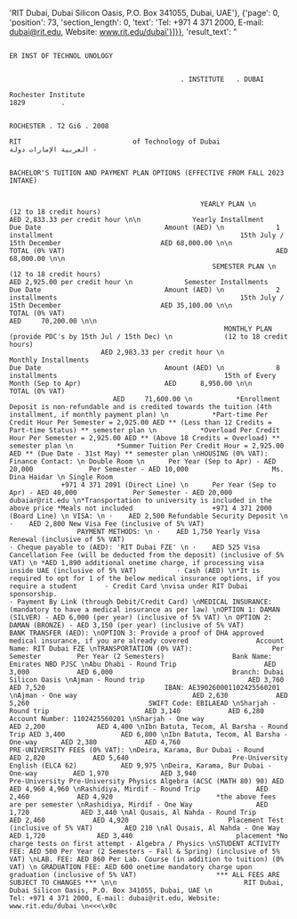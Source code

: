 'RIT Dubai, Dubai Silicon Oasis, P.O. Box 341055, Dubai, UAE'}, {'page': 0, 'position': 73, 'section_length': 0, 'text': 'Tel: +971 4 371 2000, E-mail: dubai@rit.edu, Website: www.rit.edu/dubai'}]}}, 'result_text': "

                         
                                                                                                         ER INST OF TECHNOL UNOLOGY 
                                                                                                         
                                                                                                                                                                                           
                                               . INSTITUTE   . DUBAI 
                                                                                          Rochester Institute                                                                    1829         . 
                                                                                          
                                                                                                                                                                                                                           ROCHESTER . T2 Gi6 . 2008 
                                                                                                                                                                                                                                       RIT                            of Technology of Dubai                                                                    العربية الإمارات دولة - 
                                                                                                                                                                                                                                       
                                                                                                                                                                                                                                                   BACHELOR'S TUITION AND PAYMENT PLAN OPTIONS (EFFECTIVE FROM FALL 2023 INTAKE) 
                                                                                                                                                                                                                                                   
                                                                                                                                                                                                                                                                     
                                                    YEARLY PLAN \n             (12 to 18 credit hours)                                                                             AED 2,833.33 per credit hour \n\n             Yearly Installment                                                     Due Date                               Amount (AED) \n             1 installment                                               15th July / 15th December                         AED 68,000.00 \n\n                                                       TOTAL (0% VAT)                                                     AED     68,000.00 \n\n             
                                                       SEMESTER PLAN \n             (12 to 18 credit hours)                                                                             AED 2,925.00 per credit hour \n             Semester Installments                                                  Due Date                               Amount (AED) \n             2 installments                                              15th July / 15th December                         AED 35,100.00 \n\n                                                      TOTAL (0% VAT)                                                      AED     70,200.00 \n\n          
                                                          MONTHLY PLAN                   (provide PDC's by 15th Jul / 15th Dec) \n             (12 to 18 credit hours)                                                  
                           AED 2,983.33 per credit hour \n             Monthly Installments                                                   Due Date                               Amount (AED) \n             8 installments                                          15th of Every Month (Sep to Apr)                     AED      8,950.00 \n\n                                                       TOTAL (0% VAT)                       
                              AED     71,600.00 \n           *Enrollment Deposit is non-refundable and is credited towards the tuition (4th installment, if monthly payment plan) \n           *Part-time Per Credit Hour Per Semester = 2,925.00 AED ** (Less than 12 Credits = Part-time Status) ** semester plan \n           *Overload Per Credit Hour Per Semester = 2,925.00 AED ** (Above 18 Credits = Overload) ** semester plan \n           *Summer Tuition Per Credit Hour = 2,925.00 AED ** (Due Date - 31st May) ** semester plan \nHOUSING (0% VAT):                                                                                   Finance Contact: \n Double Room \n      Per Year (Sep to Apr) - AED 20,000              Per Semester - AED 10,000                     Ms. Dina Haidar \n Single Room                                                                       
                 +971 4 371 2091 (Direct Line) \n      Per Year (Sep to Apr) - AED 40,000              Per Semester - AED 20,000                     dubaiar@rit.edu \n*Transportation to university is included in the above price *Meals not included                    +971 4 371 2000 (Board Line) \n VISA: \n ·    AED 2,500 Refundable Security Deposit \n ·    AED 2,800 New Visa Fee (inclusive of 5% VAT)                             
                     PAYMENT METHODS: \n ·    AED 1,750 Yearly Visa Renewal (inclusive of 5% VAT)                                           · Cheque payable to (AED): 'RIT Dubai FZE' \n ·    AED 525 Visa Cancellation Fee (will be deducted from the deposit) (inclusive of 5% VAT) \n *AED 1,890 additional onetime charge, if processing visa inside UAE (inclusive of 5% VAT)          · Cash (AED) \n*It is required to opt for 1 of the below medical insurance options, if you require a student       · Credit Card \nvisa under RIT Dubai sponsorship.                                                                   · Payment By Link (through Debit/Credit Card) \nMEDICAL INSURANCE: (mandatory to have a medical insurance as per law) \nOPTION 1: DAMAN (SILVER) - AED 6,000 (per year) (inclusive of 5% VAT) \n OPTION 2: DAMAN (BRONZE) - AED 3,150 (per year) (inclusive of 5% VAT)                              BANK TRANSFER (AED): \nOPTION 3: Provide a proof of DHA approved medical insurance, if you are already covered                 Account Name: RIT Dubai FZE \nTRANSPORTATION (0% VAT):                    Per Semester         Per Year (2 Semesters)                 Bank Name: Emirates NBD PJSC \nAbu Dhabi - Round Trip                      AED 3,000            AED 6,000                              Branch: Dubai Silicon Oasis \nAjman - Round trip                          AED 3,760            AED 7,520                              IBAN: AE390260001102425560201 \nAjman - One way                             AED 2,630            AED 5,260                              SWIFT Code: EBILAEAD \nSharjah - Round trip                        AED 3,140            AED 6,280                              Account Number: 1102425560201 \nSharjah - One way                          AED 2,200             AED 4,400 \nIbn Batuta, Tecom, Al Barsha - Round Trip AED 3,400              AED 6,800 \nIbn Batuta, Tecom, Al Barsha - One-way      AED 2,380            AED 4,760                          PRE-UNIVERSITY FEES (0% VAT): \nDeira, Karama, Bur Dubai - Round            AED 2,820            AED 5,640                          Pre-University English (ELCA 62)           AED 9,975 \nDeira, Karama, Bur Dubai - One-way         AED 1,970             AED 3,940                         Pre-University Pre-University Physics Algebra (ACSC (MATH 80) 90) AED AED 4,960 4,960 \nRashidiya, Mirdif - Round Trip              AED 2,460            AED 4,920                          *the above fees are per semester \nRashidiya, Mirdif - One Way                AED 1,720             AED 3,440 \nAl Qusais, Al Nahda - Round Trip            AED 2,460            AED 4,920                         Placement Test (inclusive of 5% VAT)        AED 210 \nAl Qusais, Al Nahda - One Way              AED 1,720             AED 3,440                          placement *No charge tests on first attempt - Algebra / Physics \nSTUDENT ACTIVITY FEE: AED 500 Per Year (2 Semesters - Fall & Spring) (inclusive of 5% VAT) \nLAB. FEE: AED 860 Per Lab. Course (in addition to tuition) (0% VAT) \n GRADUATION FEE: AED 600 onetime mandatory charge upon graduation (inclusive of 5% VAT)                    *** ALL FEES ARE SUBJECT TO CHANGES *** \n\n                                RIT Dubai, Dubai Silicon Oasis, P.O. Box 341055, Dubai, UAE \n                     Tel: +971 4 371 2000, E-mail: dubai@rit.edu, Website: www.rit.edu/dubai \n<<<\x0c